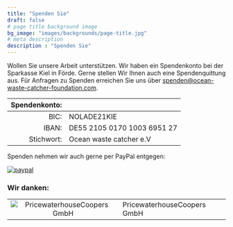 ```yaml
---
title: "Spenden Sie"
draft: false
# page title background image
bg_image: "images/backgrounds/page-title.jpg"
# meta description
description : "Spenden Sie"
---
```


Wollen Sie unsere Arbeit unterstützen. Wir haben ein Spendenkonto bei der Sparkasse Kiel in Förde. Gerne stellen Wir Ihnen auch eine Spendenquittung aus.
Für Anfragen zu Spenden erreichen Sie uns über <spenden@ocean-waste-catcher-foundation.com>.

|Spendenkonto:||
|--:|---|
|BIC:|NOLADE21KIE|
|IBAN:|DE55 2105 0170 1003 6951 27|
|Stichwort:|Ocean waste catcher e.V|

Spenden nehmen wir auch gerne per PayPal entgegen:

[![paypal](https://www.paypalobjects.com/de_DE/i/btn/btn_donateCC_LG.gif)](https://www.paypal.com/cgi-bin/webscr?cmd=_s-xclick&hosted_button_id=WVF623ULXCQGL)

### Wir danken:

|||
|:-:|--|
|![PricewaterhouseCoopers GmbH](../images/donate/pwc-logo.png) | PricewaterhouseCoopers GmbH|

